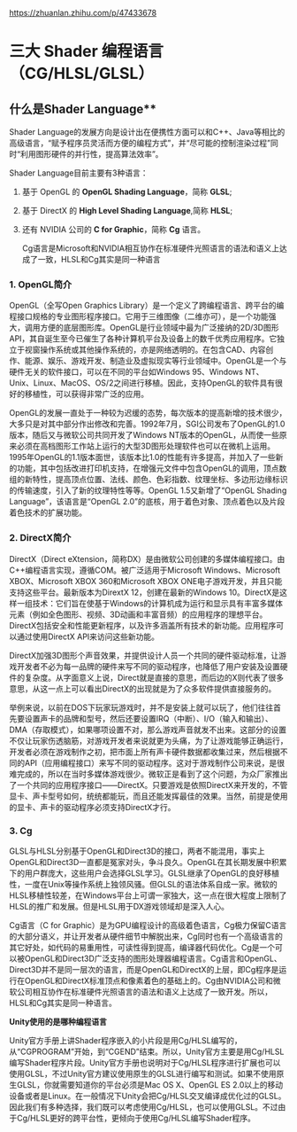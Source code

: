 



https://zhuanlan.zhihu.com/p/47433678

# 三大 Shader 编程语言（CG/HLSL/GLSL）

## 什么是Shader Language**

Shader Language的发展方向是设计出在便携性方面可以和C++、Java等相比的高级语言，“赋予程序员灵活而方便的编程方式”，并“尽可能的控制渲染过程”同时“利用图形硬件的并行性，提高算法效率”。

Shader Language目前主要有3种语言：

1. 基于 OpenGL 的 **OpenGL Shading Language**，简称 **GLSL**;

2. 基于 DirectX 的 **High Level Shading Language**,简称 **HLSL**;

3. 还有 NVIDIA 公司的 **C for Graphic**，简称 **Cg** 语言。  

   Cg语言是Microsoft和NVIDIA相互协作在标准硬件光照语言的语法和语义上达成了一致，HLSL和Cg其实是同一种语言

### 1. OpenGL简介

OpenGL（全写Open Graphics Library）是一个定义了跨编程语言、跨平台的编程接口规格的专业图形程序接口。它用于三维图像（二维亦可），是一个功能强大，调用方便的底层图形库。OpenGL是行业领域中最为广泛接纳的2D/3D图形API，其自诞生至今已催生了各种计算机平台及设备上的数千优秀应用程序。它独立于视窗操作系统或其他操作系统的，亦是网络透明的。在包含CAD、内容创作、能源、娱乐、游戏开发、制造业及虚拟现实等行业领域中。OpenGL是一个与硬件无关的软件接口，可以在不同的平台如Windows 95、Windows NT、Unix、Linux、MacOS、OS/2之间进行移植。因此，支持OpenGL的软件具有很好的移植性，可以获得非常广泛的应用。

OpenGL的发展一直处于一种较为迟缓的态势，每次版本的提高新增的技术很少，大多只是对其中部分作出修改和完善。1992年7月，SGI公司发布了OpenGL的1.0版本，随后又与微软公司共同开发了Windows NT版本的OpenGL，从而使一些原来必须在高档图形工作站上运行的大型3D图形处理软件也可以在微机上运用。1995年OpenGL的1.1版本面世，该版本比1.0的性能有许多提高，并加入了一些新的功能，其中包括改进打印机支持，在增强元文件中包含OpenGL的调用，顶点数组的新特性，提高顶点位置、法线、颜色、色彩指数、纹理坐标、多边形边缘标识的传输速度，引入了新的纹理特性等等。OpenGL 1.5又新增了“OpenGL Shading Language”，该语言是“OpenGL 2.0”的底核，用于着色对象、顶点着色以及片段着色技术的扩展功能。



### 2. DirectX简介

DirectX（Direct eXtension，简称DX）是由微软公司创建的多媒体编程接口。由C++编程语言实现，遵循COM。被广泛适用于Microsoft Windows、Microsoft XBOX、Microsoft XBOX 360和Microsoft XBOX ONE电子游戏开发，并且只能支持这些平台。最新版本为DirextX 12，创建在最新的Windows 10。DirectX是这样一组技术：它们旨在使基于Windows的计算机成为运行和显示具有丰富多媒体元素（例如全色图形、视频、3D动画和丰富音频）的应用程序的理想平台。DirectX包括安全和性能更新程序，以及许多涵盖所有技术的新功能。应用程序可以通过使用DirectX API来访问这些新功能。

DirectX加强3D图形个声音效果，并提供设计人员一个共同的硬件驱动标准，让游戏开发者不必为每一品牌的硬件来写不同的驱动程序，也降低了用户安装及设置硬件的复杂度。从字面意义上说，Direct就是直接的意思，而后边的X则代表了很多意思，从这一点上可以看出DirectX的出现就是为了众多软件提供直接服务的。

举例来说，以前在DOS下玩家玩游戏时，并不是安装上就可以玩了，他们往往首先要设置声卡的品牌和型号，然后还要设置IRQ（中断）、I/O（输入和输出）、DMA（存取模式），如果哪项设置不对，那么游戏声音就发不出来。这部分的设置不仅让玩家伤透脑筋，对游戏开发者来说就更为头痛，为了让游戏能够正确运行，开发者必须在游戏制作之初，把市面上所有声卡硬件数据都收集过来，然后根据不同的API（应用编程接口）来写不同的驱动程序。这对于游戏制作公司来说，是很难完成的，所以在当时多媒体游戏很少。微软正是看到了这个问题，为众厂家推出了一个共同的应用程序接口——DirectX。只要游戏是依照DirectX来开发的，不管显卡、声卡型号如何，统统都能玩，而且还能发挥最佳的效果。当然，前提是使用的显卡、声卡的驱动程序必须支持DirectX才行。



### 3. Cg

GLSL与HLSL分别基于OpenGL和Direct3D的接口，两者不能混用，事实上OpenGL和Direct3D一直都是冤家对头，争斗良久。OpenGL在其长期发展中积累下的用户群庞大，这些用户会选择GLSL学习。GLSL继承了OpenGL的良好移植性，一度在Unix等操作系统上独领风骚。但GLSL的语法体系自成一家。微软的HLSL移植性较差，在Windows平台上可谓一家独大，这一点在很大程度上限制了HLSL的推广和发展。但是HLSL用于DX游戏领域却是深入人心。

Cg语言（C for Graphic）是为GPU编程设计的高级着色语言，Cg极力保留C语言的大部分语义，并让开发者从硬件细节中解脱出来，Cg同时也有一个高级语言的其它好处，如代码的易重用性，可读性得到提高，编译器代码优化。Cg是一个可以被OpenGL和Direct3D广泛支持的图形处理器编程语言。Cg语言和OpenGL、Direct3D并不是同一层次的语言，而是OpenGL和DirectX的上层，即Cg程序是运行在OpenGL和DirectX标准顶点和像素着色的基础上的。Cg由NVIDIA公司和微软公司相互协作在标准硬件光照语言的语法和语义上达成了一致开发。所以，HLSL和Cg其实是同一种语言。



**Unity使用的是哪种编程语言**

Unity官方手册上讲Shader程序嵌入的小片段是用Cg/HLSL编写的，从“CGPROGRAM”开始，到“CGEND”结束。所以，Unity官方主要是用Cg/HLSL编写Shader程序片段。Unity官方手册也说明对于Cg/HLSL程序进行扩展也可以使用GLSL，不过Unity官方建议使用原生的GLSL进行编写和测试。如果不使用原生GLSL，你就需要知道你的平台必须是Mac OS X、OpenGL ES 2.0以上的移动设备或者是Linux。在一般情况下Unity会把Cg/HLSL交叉编译成优化过的GLSL。因此我们有多种选择，我们既可以考虑使用Cg/HLSL，也可以使用GLSL。不过由于Cg/HLSL更好的跨平台性，更倾向于使用Cg/HLSL编写Shader程序。

